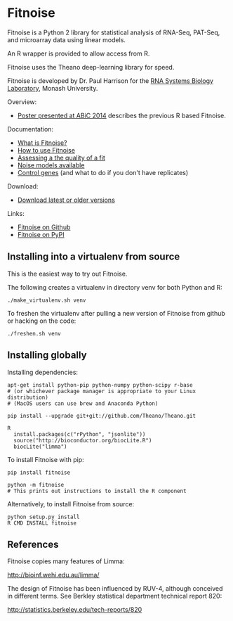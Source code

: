 Fitnoise
===

Fitnoise is a Python 2 library for statistical analysis of RNA-Seq, PAT-Seq, and microarray data using linear models.

An R wrapper is provided to allow access from R.

Fitnoise uses the Theano deep-learning library for speed.

Fitnoise is developed by Dr. Paul Harrison for the [RNA Systems Biology Laboratory](http://rnasystems.erc.monash.edu), Monash University.

Overview:

* [Poster presented at ABiC 2014](http://f1000.com/posters/browse/summary/1097121) describes the previous R based Fitnoise.

Documentation:

* [What is Fitnoise?](doc/what.md)
* [How to use Fitnoise](doc/how.md)
* [Assessing a the quality of a fit](doc/assess.md)
* [Noise models available](doc/models.md)
* [Control genes](doc/controls.md) (and what to do if you don't have replicates)

Download:

* [Download latest or older versions](https://github.com/pfh/fitnoise/releases)

Links:

* [Fitnoise on Github](https://github.com/pfh/fitnoise)
* [Fitnoise on PyPI](https://pypi.python.org/pypi/fitnoise/)


Installing into a virtualenv from source
---

This is the easiest way to try out Fitnoise.

The following creates a virtualenv in directory venv for both Python and R:

    ./make_virtualenv.sh venv

To freshen the virtualenv after pulling a new version of Fitnoise from github or hacking on the code:

    ./freshen.sh venv


Installing globally
---

Installing dependencies:

    apt-get install python-pip python-numpy python-scipy r-base
    # (or whichever package manager is appropriate to your Linux distribution)
    # (MacOS users can use brew and Anaconda Python)

    pip install --upgrade git+git://github.com/Theano/Theano.git

    R
      install.packages(c("rPython", "jsonlite"))
      source("http://bioconductor.org/biocLite.R")
      biocLite("limma")

To install Fitnoise with pip:

    pip install fitnoise

    python -m fitnoise
    # This prints out instructions to install the R component

Alternatively, to install Fitnoise from source:

    python setup.py install
    R CMD INSTALL fitnoise




References
---

Fitnoise copies many features of Limma:

http://bioinf.wehi.edu.au/limma/

The design of Fitnoise has been influenced by RUV-4, although conceived in different terms. See Berkley statistical department technical report 820:

http://statistics.berkeley.edu/tech-reports/820
